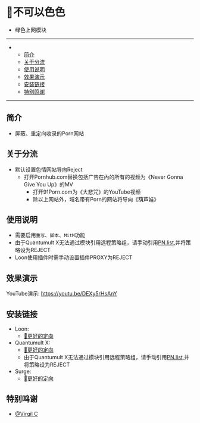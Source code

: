 # 🎾不可以色色
  * 绿色上网模块




---

-
  - [简介](#简介)
  - [关于分流](#关于分流)
  - [使用说明](#使用说明)
  - [效果演示](#效果演示)
  - [安装链接](#安装链接)
  - [特别鸣谢](#特别鸣谢)

---
## 简介
  * 屏蔽、重定向收录的Porn网站   

## 关于分流
  * 默认设置色情网站导向Reject
    * 打开Pornhub.com替换包括广告在內的所有的视频为《Never Gonna Give You Up》的MV
      * 打开91Porn.com为《大悲咒》的YouTube视频
       * 除以上网站外，域名带有Porn的网站将导向《葫芦娃》 
  

## 使用说明
  * 需要启用`重写`、`脚本`、`MitM`功能
  * 由于Quantumult X无法通过模块引用远程策略组，请手动引用[PN.list](https://raw.githubusercontent.com/Clearlove4396777/SafeSurfing/main/PN.list),并将策略设为REJECT
  * Loon使用插件时需手动设置插件PROXY为REJECT
## 效果演示
YouTube演示: https://youtu.be/DEXy5rHsAnY


## 安装链接
  * Loon:
    * [🎾更好的定向](./Loon.plugin?raw=true "Loon")
  * Quantumult X:
    * [🎾更好的定向](./QuanX.rewrite?raw=true "QuanX")
     * 由于Quantumult X无法通过模块引用远程策略组，请手动引用[PN.list](https://raw.githubusercontent.com/Clearlove4396777/SafeSurfing/main/PN.list),并将策略设为REJECT
  * Surge:
    * [🎾更好的定向](./Surge.sgmodule?raw=true "Surge")

 


## 特别鸣谢
  * [@Virgil C](https://github.com/VirgilClyne)
